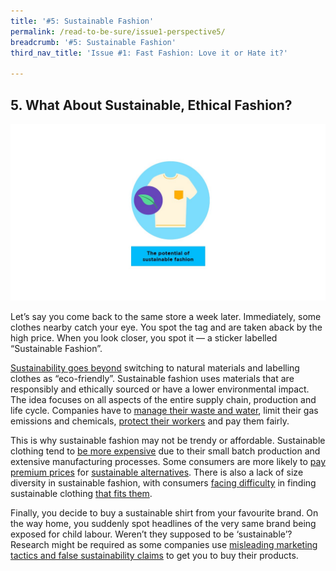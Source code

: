 ```yaml
---
title: '#5: Sustainable Fashion'
permalink: /read-to-be-sure/issue1-perspective5/
breadcrumb: '#5: Sustainable Fashion'
third_nav_title: 'Issue #1: Fast Fashion: Love it or Hate it?'

---
```


## 5. What About Sustainable, Ethical Fashion?     

![](../images/rtbs-01b-perspective5a.JPG)

Let’s say you come back to the same store a week later. Immediately, some clothes nearby catch your eye. You spot the tag and are taken aback by the high price. When you look closer, you spot it — a sticker labelled “Sustainable Fashion”.

[Sustainability goes beyond](http://changingmarkets.org/wp-content/uploads/2021/07/SyntheticsAnonymous_FinalWeb.pdf) switching to natural materials and labelling clothes as “eco-friendly”. Sustainable fashion uses materials that are responsibly and ethically sourced or have a lower environmental impact. The idea focuses on all aspects of the entire supply chain, production and life cycle. Companies have to [manage their waste and water](https://www.forbes.com/sites/stephanrabimov/2020/07/20/post-pandemic-fashion-will-be-sustainable-and-affordable-interview-with-anna-gedda-head-of-sustainability-at-hm-group/), limit their gas emissions and chemicals, [protect their workers](https://www.greenstrategy.se/sustainable-fashion/what-is-sustainable-fashion/) and pay them fairly.

This is why sustainable fashion may not be trendy or affordable. Sustainable clothing tend to [be more expensive](https://www.channelnewsasia.com/cnainsider/true-cost-demand-cheap-clothes-fast-fashion-industry-environment-220706) due to their small batch production and extensive manufacturing processes. Some consumers are more likely to [pay premium prices](https://www.thegoodtrade.com/features/what-is-slow-fashion) for [sustainable alternatives](https://www.vogue.co.uk/fashion/article/sustainable-fashion-affordable). There is also a lack of size diversity in sustainable fashion, with consumers [facing difficulty](https://fashionjournal.com.au/fashion/the-sustainable-fashion-industry-is-size-exclusive-take-it-from-this-model/) in finding sustainable clothing [that fits them](https://www.harpersbazaar.com/fashion/designers/a32213676/plus-size-sustainable-fashion/). 

Finally, you decide to buy a sustainable shirt from your favourite brand. On the way home, you suddenly spot headlines of the very same brand being exposed for child labour. Weren’t they supposed to be ‘sustainable’? Research might be required as some companies use [misleading marketing tactics and false sustainability claims](http://changingmarkets.org/wp-content/uploads/2021/07/SyntheticsAnonymous_FinalWeb.pdf) to get you to buy their products. 